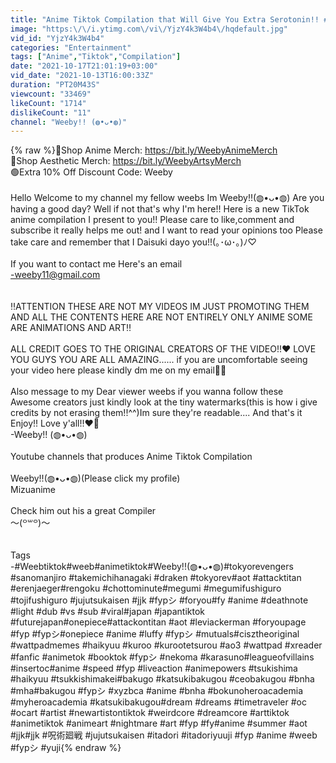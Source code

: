 ```yaml
---
title: "Anime Tiktok Compilation that Will Give You Extra Serotonin!! #10"
image: "https:\/\/i.ytimg.com\/vi\/YjzY4k3W4b4\/hqdefault.jpg"
vid_id: "YjzY4k3W4b4"
categories: "Entertainment"
tags: ["Anime","Tiktok","Compilation"]
date: "2021-10-17T21:01:19+03:00"
vid_date: "2021-10-13T16:00:33Z"
duration: "PT20M43S"
viewcount: "33469"
likeCount: "1714"
dislikeCount: "11"
channel: "Weeby!! (◍•ᴗ•◍)"
---
```

{% raw %}🔵Shop Anime Merch: <a rel="nofollow" target="blank" href="https://bit.ly/WeebyAnimeMerch">https://bit.ly/WeebyAnimeMerch</a><br />🔴Shop Aesthetic Merch: <a rel="nofollow" target="blank" href="https://bit.ly/WeebyArtsyMerch">https://bit.ly/WeebyArtsyMerch</a><br />🟢Extra 10% Off Discount Code: Weeby<br /><br />Hello Welcome to my channel my fellow weebs Im Weeby!!(◍•ᴗ•◍) Are you having a good day? Well if not that's why I'm here!! Here is a new TikTok anime compilation I present to you!! Please care to like,comment and subscribe it really helps me out! and I want to read your opinions too Please take care and remember that I Daisuki dayo you!!(｡･ω･｡)ﾉ♡ <br /><br />If you want to contact me Here's an email<br />-weeby11@gmail.com<br /><br /><br />‼️ATTENTION THESE ARE NOT MY VIDEOS IM JUST PROMOTING THEM AND ALL THE CONTENTS HERE ARE NOT ENTIRELY ONLY ANIME SOME ARE ANIMATIONS AND ART‼️<br /><br />ALL CREDIT GOES TO THE ORIGINAL CREATORS OF THE VIDEO!!♥️ LOVE YOU GUYS YOU ARE ALL AMAZING...... if you are uncomfortable seeing your video here please kindly dm me on my email🥰🥰<br /><br />Also message to my Dear viewer weebs if you wanna follow these Awesome creators just kindly look at the tiny watermarks(this is how i give credits by not erasing them!!^^)Im sure they're readable.... And that's it Enjoy!! Love y'all!!♥️🥰<br />-Weeby!! (◍•ᴗ•◍)<br /><br />Youtube channels that produces Anime Tiktok Compilation<br /><br />Weeby!!(◍•ᴗ•◍)(Please click my profile)<br />Mizuanime<br /><br />Check him out his a great Compiler<br />〜(꒪꒳꒪)〜<br /><br /><br />Tags<br />-#Weebtiktok#weeb#animetiktok#Weeby!!(◍•ᴗ•◍)#tokyorevengers #sanomanjiro #takemichihanagaki #draken #tokyorev#aot #attacktitan #erenjaeger#rengoku #chottominute#megumi #megumifushiguro #tojifushiguro #jujutsukaisen #jjk #fypシ #foryou#fy #anime #deathnote #light #dub #vs #sub #viral#japan #japantiktok #futurejapan#onepiece#attackontitan #aot #leviackerman  #foryoupage #fyp #fypシ#onepiece #anime #luffy #fypシ #mutuals#cisztheoriginal #wattpadmemes #haikyuu #kuroo #kurootetsurou #ao3 #wattpad #xreader #fanfic #animetok #booktok #fypシ #nekoma #karasuno#leagueofvillains #insertoc#anime #speed #fyp #liveaction #animepowers #tsukishima #haikyuu #tsukkishimakei#bakugo #katsukibakugou #ceobakugou #bnha #mha#bakugou #fypシ #xyzbca #anime #bnha #bokunoheroacademia #myheroacademia #katsukibakugou#dream #dreams #timetraveler #oc #ocart #artist #newartistontiktok  #weirdcore #dreamcore #arttiktok #animetiktok #animeart #nightmare #art #fyp #fy#anime #summer #aot #jjk#jjk #呪術廻戦  #jujutsukaisen #itadori #itadoriyuuji #fyp #anime #weeb #fypシ #yuji{% endraw %}
